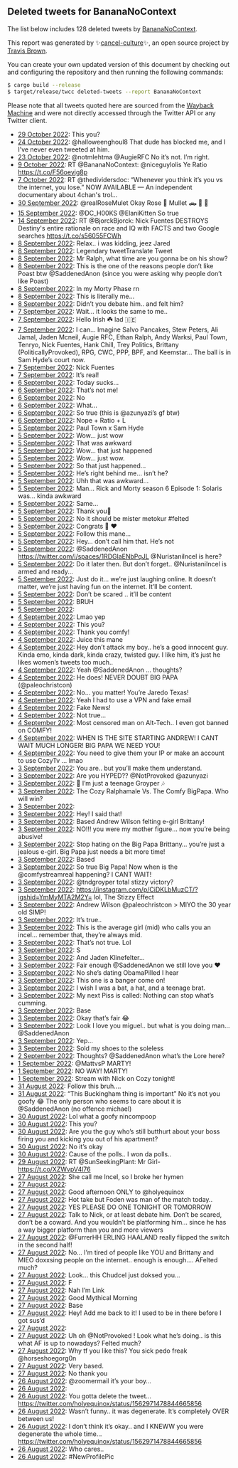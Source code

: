 ## Deleted tweets for BananaNoContext

The list below includes 128 deleted tweets by
[BananaNoContext](https://twitter.com/BananaNoContext).



This report was generated by ✨[cancel-culture](https://github.com/travisbrown/cancel-culture)✨,
an open source project by [Travis Brown](https://twitter.com/travisbrown).

You can create your own updated version of this document by checking out and configuring the
repository and then running the following commands:

```bash
$ cargo build --release
$ target/release/twcc deleted-tweets --report BananaNoContext
```

Please note that all tweets quoted here are sourced from the
[Wayback Machine](https://web.archive.org) and were not directly accessed through the Twitter API or
any Twitter client.

* [29 October 2022](https://web.archive.org/web/20221029043648/https://twitter.com/BananaNoContext/status/1586188802313551872): This you? <!--1586188802313551872-->
* [24 October 2022](https://web.archive.org/web/20221024213251/https://twitter.com/BananaNoContext/status/1584659209160863744): @halloweenghoul8 That dude has blocked me, and I I’ve never even tweeted at him. <!--1584659209160863744-->
* [23 October 2022](https://web.archive.org/web/20221023022422/https://twitter.com/BananaNoContext/status/1584007796005052416): @notmlehtma @AugieRFC No it’s not. I’m right. <!--1584007796005052416-->
* [ 9 October 2022](https://web.archive.org/web/20221009092542/https://twitter.com/BananaNoContext/status/1579040397879541760): RT @BananaNoContext: @niceguylolis Ye Ratio https://t.co/F56oeyjg8p <!--1579040397879541760-->
* [ 7 October 2022](https://web.archive.org/web/20221007030049/https://twitter.com/BananaNoContext/status/1578218763098279936): RT @thedividersdoc: “Whenever you think it’s you vs the internet, you lose.”  NOW AVAILABLE — An independent documentary about 4chan's trol… <!--1578218763098279936-->
* [30 September 2022](https://web.archive.org/web/20220930011232/https://twitter.com/BananaNoContext/status/1575654797620805632): @realRoseMulet Okay Rose 🌹 Mullet 🛻 🍺 🥩 <!--1575654797620805632-->
* [15 September 2022](https://web.archive.org/web/20220915214527/https://twitter.com/BananaNoContext/status/1570529253296590848): @DC_H00KS @ElaniKitten So true <!--1570529253296590848-->
* [14 September 2022](https://web.archive.org/web/20220914202856/https://twitter.com/BananaNoContext/status/1570147609372921856): RT @BjorckBjorck: Nick Fuentes DESTROYS Destiny's entire rationale on race and IQ with FACTS and two Google searches https://t.co/s56055FCWh <!--1570147609372921856-->
* [ 8 September 2022](https://web.archive.org/web/20220908045039/https://twitter.com/BananaNoContext/status/1567736990313107457): Relax.. i was kidding, jeez Jared <!--1567736990313107457-->
* [ 8 September 2022](https://web.archive.org/web/20220908180302/https://twitter.com/BananaNoContext/status/1567710940636016640): Legendary tweetTranslate Tweet <!--1567710940636016640-->
* [ 8 September 2022](https://web.archive.org/web/20220908030502/https://twitter.com/BananaNoContext/status/1567710216560713731): Mr Ralph, what time are you gonna be on his show? <!--1567710216560713731-->
* [ 8 September 2022](https://web.archive.org/web/20220908030038/https://twitter.com/BananaNoContext/status/1567709468850528257): This is the one of the reasons people don’t like Poast btw @SaddenedAnon (since you were asking why people don’t like Poast) <!--1567709468850528257-->
* [ 8 September 2022](https://web.archive.org/web/20220908090606/https://twitter.com/BananaNoContext/status/1567690806194221056): In my Morty Phase rn <!--1567690806194221056-->
* [ 8 September 2022](https://web.archive.org/web/20220908090606/https://twitter.com/BananaNoContext/status/1567690806194221056): This is literally me… <!--1567690095377149952-->
* [ 8 September 2022](https://web.archive.org/web/20220908014051/https://twitter.com/BananaNoContext/status/1567689156708683781): Didn’t you debate him.. and felt him? <!--1567689156708683781-->
* [ 7 September 2022](https://web.archive.org/web/20220907233350/https://twitter.com/BananaNoContext/status/1567619635557838848): Wait… it looks the same to me.. <!--1567619635557838848-->
* [ 7 September 2022](https://web.archive.org/web/20220907210309/https://twitter.com/BananaNoContext/status/1567619188063346688): Hello Irish ☘️ lad 🇮🇪 <!--1567619188063346688-->
* [ 7 September 2022](https://web.archive.org/web/20220907231542/https://twitter.com/BananaNoContext/status/1567591981131661313): I can… Imagine Salvo Pancakes, Stew Peters, Ali Jamal, Jaden Mcneil, Augie RFC, Ethan Ralph, Andy Warksi, Paul Town, Tenryo, Nick Fuentes, Hank Chill, Trey Politics, Brittany (PoliticallyProvoked), RPG, CWC, PPP, BPF, and Keemstar… The ball is in Sam Hyde’s court now. <!--1567591981131661313-->
* [ 7 September 2022](https://web.archive.org/web/20220907212309/https://twitter.com/BananaNoContext/status/1567586214005579776): Nick Fuentes <!--1567586214005579776-->
* [ 7 September 2022](https://web.archive.org/web/20220908174235/https://twitter.com/BananaNoContext/status/1567575656543965184): It’s real! <!--1567575656543965184-->
* [ 6 September 2022](https://web.archive.org/web/20220907223558/https://twitter.com/BananaNoContext/status/1567290465418092545): Today sucks… <!--1567290465418092545-->
* [ 6 September 2022](https://web.archive.org/web/20220907110539/https://twitter.com/BananaNoContext/status/1567273355644121088): That’s not me! <!--1567273355644121088-->
* [ 6 September 2022](https://web.archive.org/web/20220906215223/https://twitter.com/BananaNoContext/status/1567269241572958209): No <!--1567269241572958209-->
* [ 6 September 2022](https://web.archive.org/web/20220906231344/https://twitter.com/BananaNoContext/status/1567264488856104961): What… <!--1567264488856104961-->
* [ 6 September 2022](https://web.archive.org/web/20220906194827/https://twitter.com/BananaNoContext/status/1567238134131494912): So true (this is @azunyazi’s gf btw) <!--1567238134131494912-->
* [ 6 September 2022](https://web.archive.org/web/20220907024258/https://twitter.com/BananaNoContext/status/1567201344997724161): Nope + Ratio + L <!--1567201344997724161-->
* [ 5 September 2022](https://web.archive.org/web/20220908174235/https://twitter.com/BananaNoContext/status/1567575656543965184): Paul Town x Sam Hyde <!--1566908609254293504-->
* [ 5 September 2022](https://web.archive.org/web/20220905183308/https://twitter.com/BananaNoContext/status/1566721189141446656): Wow… just wow <!--1566721189141446656-->
* [ 5 September 2022](https://web.archive.org/web/20220905103623/https://twitter.com/BananaNoContext/status/1566721148163080192): That was awkward <!--1566721148163080192-->
* [ 5 September 2022](https://web.archive.org/web/20220905093358/https://twitter.com/BananaNoContext/status/1566721102696845312): Wow… that just happened <!--1566721102696845312-->
* [ 5 September 2022](https://web.archive.org/web/20220905094620/https://twitter.com/BananaNoContext/status/1566720410229837824): Wow… just wow. <!--1566720410229837824-->
* [ 5 September 2022](https://web.archive.org/web/20220905092018/https://twitter.com/BananaNoContext/status/1566717612171870209): So that just happened… <!--1566717734200954881-->
* [ 5 September 2022](https://web.archive.org/web/20220905091945/https://twitter.com/BananaNoContext/status/1566717470014345216): He’s right behind me… isn’t he? <!--1566717612171870209-->
* [ 5 September 2022](https://web.archive.org/web/20220905091912/https://twitter.com/BananaNoContext/status/1566717351005143040): Uhh that was awkward… <!--1566717470014345216-->
* [ 5 September 2022](https://web.archive.org/web/20220905091912/https://twitter.com/BananaNoContext/status/1566717351005143040): Man… Rick and Morty season 6 Episode 1: Solaris was… kinda awkward <!--1566717351005143040-->
* [ 5 September 2022](https://web.archive.org/web/20220905063232/https://twitter.com/BananaNoContext/status/1566675553616539648): Same… <!--1566675553616539648-->
* [ 5 September 2022](https://web.archive.org/web/20220905144824/https://twitter.com/BananaNoContext/status/1566675477737385984): Thank you🙏 <!--1566675477737385984-->
* [ 5 September 2022](https://web.archive.org/web/20220905103338/https://twitter.com/BananaNoContext/status/1566662290019348480): No it should be mister metokur #felted <!--1566662290019348480-->
* [ 5 September 2022](https://web.archive.org/web/20220905094512/https://twitter.com/BananaNoContext/status/1566628401196470274): Congrats 👏 ❤️ <!--1566628401196470274-->
* [ 5 September 2022](https://web.archive.org/web/20220905015253/https://twitter.com/BananaNoContext/status/1566604886258913280): Follow this mane… <!--1566604886258913280-->
* [ 5 September 2022](https://web.archive.org/web/20220905013045/https://twitter.com/BananaNoContext/status/1566599116628848640): Hey… don’t call him that. He’s not <!--1566599116628848640-->
* [ 5 September 2022](https://web.archive.org/web/20220905012704/https://twitter.com/BananaNoContext/status/1566598501701926912): @SaddenedAnon https://twitter.com/i/spaces/1RDGlaENbPqJL @NuristaniIncel is here? <!--1566598501701926912-->
* [ 5 September 2022](https://web.archive.org/web/20220905043210/https://twitter.com/BananaNoContext/status/1566595965284646912): Do it later then. But don’t forget.. @NuristaniIncel is armed and ready… <!--1566595965284646912-->
* [ 5 September 2022](https://web.archive.org/web/20220905011430/https://twitter.com/BananaNoContext/status/1566595323476480000): Just do it… we’re just laughing online. It doesn’t matter, we’re just having fun on the internet. It’ll be content. <!--1566595323476480000-->
* [ 5 September 2022](https://web.archive.org/web/20220905011403/https://twitter.com/BananaNoContext/status/1566595096937918464): Don’t be scared .. it’ll be content <!--1566595096937918464-->
* [ 5 September 2022](https://web.archive.org/web/20220905011149/https://twitter.com/BananaNoContext/status/1566594539116449792): BRUH <!--1566594539116449792-->
* [ 5 September 2022](https://web.archive.org/web/20220905004429/https://twitter.com/BananaNoContext/status/1566587486838878208):  <!--1566587486838878208-->
* [ 4 September 2022](https://web.archive.org/web/20220904201635/https://twitter.com/BananaNoContext/status/1566520398438895616): Lmao yep <!--1566520398438895616-->
* [ 4 September 2022](https://web.archive.org/web/20220905080222/https://twitter.com/BananaNoContext/status/1566516829266509824): This you? <!--1566516829266509824-->
* [ 4 September 2022](https://web.archive.org/web/20220904191044/https://twitter.com/BananaNoContext/status/1566503483297374209): Thank you comfy! <!--1566503483297374209-->
* [ 4 September 2022](https://web.archive.org/web/20220905013503/https://twitter.com/BananaNoContext/status/1566503256171622401): Juice this mane <!--1566503256171622401-->
* [ 4 September 2022](https://web.archive.org/web/20220905172014/https://twitter.com/BananaNoContext/status/1566492990318989313): Hey don’t attack my boy.. he’s a good innocent guy. Kinda emo, kinda dark, kinda crazy, twisted guy. I like him, it’s just he likes women’s tweets too much.. <!--1566492990318989313-->
* [ 4 September 2022](https://web.archive.org/web/20220905172014/https://twitter.com/BananaNoContext/status/1566492990318989313): Yeah @SaddenedAnon … thoughts? <!--1566487967425859584-->
* [ 4 September 2022](https://web.archive.org/web/20220904175110/https://twitter.com/BananaNoContext/status/1566482027821531138): He does! NEVER DOUBT BIG PAPA (@paleochristcon) <!--1566482027821531138-->
* [ 4 September 2022](https://web.archive.org/web/20220904030144/https://twitter.com/BananaNoContext/status/1566259728950657024): No… you matter! You’re Jaredo Texas! <!--1566259728950657024-->
* [ 4 September 2022](https://web.archive.org/web/20220904091504/https://twitter.com/BananaNoContext/status/1566239618680655873): Yeah I had to use a VPN and fake email <!--1566239618680655873-->
* [ 4 September 2022](https://web.archive.org/web/20220904013344/https://twitter.com/BananaNoContext/status/1566237316121006080): Fake News! <!--1566237316121006080-->
* [ 4 September 2022](https://web.archive.org/web/20220904035553/https://twitter.com/BananaNoContext/status/1566236232212180992): Not true… <!--1566236232212180992-->
* [ 4 September 2022](https://web.archive.org/web/20220904074631/https://twitter.com/BananaNoContext/status/1566234429122805760): Most censored man on Alt-Tech.. I even got banned on COMFY! <!--1566234429122805760-->
* [ 4 September 2022](https://web.archive.org/web/20220904004256/https://twitter.com/BananaNoContext/status/1566218037623427073): WHEN IS THE SITE STARTING ANDREW! I CANT WAIT MUCH LONGER! BIG PAPA WE NEED YOU! <!--1566218037623427073-->
* [ 4 September 2022](https://web.archive.org/web/20220904054418/https://twitter.com/BananaNoContext/status/1566217317729828864): You need to give them your IP or make an account to use CozyTv … lmao <!--1566217317729828864-->
* [ 3 September 2022](https://web.archive.org/web/20220903235619/https://twitter.com/BananaNoContext/status/1566213373586702337): You are.. but you’ll make them understand. <!--1566213373586702337-->
* [ 3 September 2022](https://web.archive.org/web/20220904055618/https://twitter.com/BananaNoContext/status/1566208878047825920): Are you HYPED?? @NotProvoked @azunyazi <!--1566208878047825920-->
* [ 3 September 2022](https://web.archive.org/web/20220903224636/https://twitter.com/BananaNoContext/status/1566195623975845890): 🎵 I’m just a teenage Groyper 🎶 <!--1566195623975845890-->
* [ 3 September 2022](https://web.archive.org/web/20220903222024/https://twitter.com/BananaNoContext/status/1566189021315088385): The Cozy Ralphamale Vs. The Comfy BigPapa. Who will win? <!--1566189021315088385-->
* [ 3 September 2022](https://web.archive.org/web/20220903221350/https://twitter.com/BananaNoContext/status/1566187555347103744):  <!--1566187555347103744-->
* [ 3 September 2022](https://web.archive.org/web/20220903221136/https://twitter.com/BananaNoContext/status/1566186851249319936): Hey! I said that! <!--1566186851249319936-->
* [ 3 September 2022](https://web.archive.org/web/20220903215922/https://twitter.com/BananaNoContext/status/1566183935910244352): Based Andrew Wilson felting e-girl Brittany! <!--1566183935910244352-->
* [ 3 September 2022](https://web.archive.org/web/20220903211312/https://twitter.com/BananaNoContext/status/1566172087710289920): NO!!! you were my mother figure… now you’re being abusive! <!--1566172087710289920-->
* [ 3 September 2022](https://web.archive.org/web/20220903235758/https://twitter.com/BananaNoContext/status/1566171577619972096): Stop hating on the Big Papa Brittany… you’re just a jealous e-girl. Big Papa just needs a bit more time! <!--1566171577619972096-->
* [ 3 September 2022](https://web.archive.org/web/20220903204917/https://twitter.com/BananaNoContext/status/1566166206314610688): Based <!--1566166206314610688-->
* [ 3 September 2022](https://web.archive.org/web/20220904025429/https://twitter.com/BananaNoContext/status/1566166026605465601): So true Big Papa! Now when is the @comfystreamreal happening? I CANT WAIT! <!--1566166026605465601-->
* [ 3 September 2022](https://web.archive.org/web/20220904024130/https://twitter.com/BananaNoContext/status/1566152331305295872): @tndgroyper total stizzy victory? <!--1566152331305295872-->
* [ 3 September 2022](https://web.archive.org/web/20220903195050/https://twitter.com/BananaNoContext/status/1566151568986370048): https://instagram.com/p/CiDKLbMuzCT/?igshid=YmMyMTA2M2Y=  lol, The  Stizzy Effect <!--1566151568986370048-->
* [ 3 September 2022](https://web.archive.org/web/20220903214500/https://twitter.com/BananaNoContext/status/1566150516052480000): Andrew Wilson @paleochristcon > MIYO the 30 year old SIMP! <!--1566150516052480000-->
* [ 3 September 2022](https://web.archive.org/web/20220903171407/https://twitter.com/BananaNoContext/status/1566112146760826881): It’s true.. <!--1566112146760826881-->
* [ 3 September 2022](https://web.archive.org/web/20220903163454/https://twitter.com/BananaNoContext/status/1566102233636552705): This is the average girl (mid) who calls you an inсеl… remember that, they’re always mid. <!--1566102233636552705-->
* [ 3 September 2022](https://web.archive.org/web/20220903163233/https://twitter.com/BananaNoContext/status/1566101681984897024): That’s not true. Lol <!--1566101681984897024-->
* [ 3 September 2022](https://web.archive.org/web/20220903124129/https://twitter.com/BananaNoContext/status/1566042568127037442): S <!--1566042568127037442-->
* [ 3 September 2022](https://web.archive.org/web/20220903050529/https://twitter.com/BananaNoContext/status/1565928587722895360): And Jaden Klinefelter… <!--1565928587722895360-->
* [ 3 September 2022](https://web.archive.org/web/20220903152253/https://twitter.com/BananaNoContext/status/1565910220806967303): Fair enough @SaddenedAnon we still love you ❤️ <!--1565927513704271873-->
* [ 3 September 2022](https://web.archive.org/web/20220903044940/https://twitter.com/BananaNoContext/status/1565924553435774977): No she’s dating ObamaPilled I hear <!--1565924553435774977-->
* [ 3 September 2022](https://web.archive.org/web/20220903084352/https://twitter.com/BananaNoContext/status/1565922196270510081): This one is a banger come on! <!--1565922196270510081-->
* [ 3 September 2022](https://web.archive.org/web/20220903043831/https://twitter.com/BananaNoContext/status/1565921915461828609): I wish I was a bat, a hat, and a teenage brat. <!--1565921915461828609-->
* [ 3 September 2022](https://web.archive.org/web/20220903084352/https://twitter.com/BananaNoContext/status/1565922196270510081): My next Piss is called:  Nothing can stop what’s cumming. <!--1565917082700894209-->
* [ 3 September 2022](https://web.archive.org/web/20220903110123/https://twitter.com/BananaNoContext/status/1565915742411063297): Base <!--1565915742411063297-->
* [ 3 September 2022](https://web.archive.org/web/20220903101026/https://twitter.com/BananaNoContext/status/1565915325203644416): Okay that’s fair 😂 <!--1565915325203644416-->
* [ 3 September 2022](https://web.archive.org/web/20220903152253/https://twitter.com/BananaNoContext/status/1565910220806967303): Look I love you miguel.. but what is you doing man... @SaddenedAnon <!--1565910220806967303-->
* [ 3 September 2022](https://web.archive.org/web/20220903190756/https://twitter.com/BananaNoContext/status/1565900893933158400): Yep… <!--1565900893933158400-->
* [ 3 September 2022](https://web.archive.org/web/20220903072116/https://twitter.com/BananaNoContext/status/1565875211668684800): Sold my shoes to the soleless <!--1565875211668684800-->
* [ 2 September 2022](https://web.archive.org/web/20220903124323/https://twitter.com/BananaNoContext/status/1565780696215732224): Thoughts? @SaddenedAnon what’s the Lore here? <!--1565780696215732224-->
* [ 1 September 2022](https://web.archive.org/web/20220903190250/https://twitter.com/BananaNoContext/status/1565414557258055683): @MattvsP MARTY! <!--1565414557258055683-->
* [ 1 September 2022](https://web.archive.org/web/20220903190242/https://twitter.com/BananaNoContext/status/1565414527889510400): NO WAY! MARTY! <!--1565414527889510400-->
* [ 1 September 2022](https://web.archive.org/web/20220903042329/https://twitter.com/BananaNoContext/status/1565169058701611009): Stream with Nick on Cozy tonight! <!--1565169058701611009-->
* [31 August 2022](https://web.archive.org/web/20220902203112/https://twitter.com/BananaNoContext/status/1565074268022575104): Follow this bruh.… <!--1565074268022575104-->
* [31 August 2022](https://web.archive.org/web/20220831033637/https://twitter.com/BananaNoContext/status/1564815011037470722): “This Buckingham thing is important” No it’s not you goofy 😂  The only person who seems to care about it is @SaddenedAnon (no offence michael) <!--1564815011037470722-->
* [30 August 2022](https://web.archive.org/web/20220831201928/https://twitter.com/BananaNoContext/status/1564706849924026368): Lol what a goofy nincompoop <!--1564706849924026368-->
* [30 August 2022](https://web.archive.org/web/20220830213259/https://twitter.com/BananaNoContext/status/1564705012059717634): This you? <!--1564705012059717634-->
* [30 August 2022](https://web.archive.org/web/20220830200401/https://twitter.com/BananaNoContext/status/1564704976668168193): Are you the guy who’s still butthurt about your boss firing you and kicking you out of his apartment? <!--1564704976668168193-->
* [30 August 2022](https://web.archive.org/web/20220830162120/https://twitter.com/BananaNoContext/status/1564649033918185472): No it’s okay <!--1564649033918185472-->
* [30 August 2022](https://web.archive.org/web/20220830182717/https://twitter.com/BananaNoContext/status/1564448692517883905): Cause of the polls.. I won da polls.. <!--1564448692517883905-->
* [29 August 2022](https://web.archive.org/web/20220829212820/https://twitter.com/BananaNoContext/status/1564364352014417921): RT @SunSeekingPlant: Mr Girl- https://t.co/XZWvpV4l76 <!--1564364352014417921-->
* [27 August 2022](https://web.archive.org/web/20220827171816/https://twitter.com/BananaNoContext/status/1563575358544576514): She call me lnceI, so I broke her hymen <!--1563575358544576514-->
* [27 August 2022](https://web.archive.org/web/20220827181413/https://twitter.com/BananaNoContext/status/1563574388355919873):  <!--1563574388355919873-->
* [27 August 2022](https://web.archive.org/web/20220827172858/https://twitter.com/BananaNoContext/status/1563567895132917761): Good afternoon ONLY to @holyequinox <!--1563567895132917761-->
* [27 August 2022](https://web.archive.org/web/20220827160634/https://twitter.com/BananaNoContext/status/1563558342857195521): Hot take but Foden was man of the match today.. <!--1563558342857195521-->
* [27 August 2022](https://web.archive.org/web/20220827203514/https://twitter.com/BananaNoContext/status/1563555140241862657): YES PLEASE DO ONE TONIGHT OR TOMORROW <!--1563555140241862657-->
* [27 August 2022](https://web.archive.org/web/20220827155326/https://twitter.com/BananaNoContext/status/1563554900969418752): Talk to Nick, or at least debate him. Don’t be scared, don’t be a coward. And you wouldn’t be platforming him… since he has a way bigger platform than you and more viewers <!--1563554900969418752-->
* [27 August 2022](https://web.archive.org/web/20220827154839/https://twitter.com/BananaNoContext/status/1563553851802009600): @FurrerHH ERLING HAALAND really flipped the switch in the second half! <!--1563553851802009600-->
* [27 August 2022](https://web.archive.org/web/20220829025943/https://twitter.com/BananaNoContext/status/1563551464571940864): No… I’m tired of people like YOU and Brittany and MIEO doxxsing people on the internet.. enough is enough…. AFelted much? <!--1563551464571940864-->
* [27 August 2022](https://web.archive.org/web/20220827153722/https://twitter.com/BananaNoContext/status/1563551130776641541): Look… this Chudcel just doksed you… <!--1563551130776641541-->
* [27 August 2022](https://web.archive.org/web/20220827153748/https://twitter.com/BananaNoContext/status/1563550689552658434): F <!--1563550689552658434-->
* [27 August 2022](https://web.archive.org/web/20220827143210/https://twitter.com/BananaNoContext/status/1563534741768265730): Nah I’m Link <!--1563534741768265730-->
* [27 August 2022](https://web.archive.org/web/20220827143210/https://twitter.com/BananaNoContext/status/1563534741768265730): Good Mythical Morning <!--1563533819994484740-->
* [27 August 2022](https://web.archive.org/web/20220827162257/https://twitter.com/BananaNoContext/status/1563502738058936321): Base <!--1563502738058936321-->
* [27 August 2022](https://web.archive.org/web/20220827184208/https://twitter.com/BananaNoContext/status/1563500667817594880): Hey! Add me back to it! I used to be in there before I got sus’d <!--1563500667817594880-->
* [27 August 2022](https://web.archive.org/web/20220827121455/https://twitter.com/BananaNoContext/status/1563500184952537088):  <!--1563500184952537088-->
* [27 August 2022](https://web.archive.org/web/20220827055526/https://twitter.com/BananaNoContext/status/1563404558713630720): Uh oh @NotProvoked ! Look what he’s doing.. is this what AF is up to nowadays? Felted much? <!--1563404558713630720-->
* [27 August 2022](https://web.archive.org/web/20220827035203/https://twitter.com/BananaNoContext/status/1563373355528785923): Why tf you like this? You sick pеdо freak @horseshoegorg0n <!--1563373355528785923-->
* [27 August 2022](https://web.archive.org/web/20220827111352/https://twitter.com/BananaNoContext/status/1563371754223190018): Very based. <!--1563371754223190018-->
* [27 August 2022](https://web.archive.org/web/20220827034632/https://twitter.com/BananaNoContext/status/1563371732115030019): No thank you <!--1563371732115030019-->
* [26 August 2022](https://web.archive.org/web/20220826235444/https://twitter.com/BananaNoContext/status/1563313550730612737): @zoomermail it’s your boy… <!--1563313550730612737-->
* [26 August 2022](https://web.archive.org/web/20220828013604/https://twitter.com/BananaNoContext/status/1563303545776279552):  <!--1563303545776279552-->
* [26 August 2022](https://web.archive.org/web/20220826235337/https://twitter.com/BananaNoContext/status/1563282048349249538): You gotta delete the tweet… https://twitter.com/holyequinox/status/1562971478844665856 <!--1563285396456615940-->
* [26 August 2022](https://web.archive.org/web/20220826235337/https://twitter.com/BananaNoContext/status/1563282048349249538): Wasn’t funny.. it was dеgеnеrаtе. It’s completely OVER between us! <!--1563282048349249538-->
* [26 August 2022](https://web.archive.org/web/20220827102930/https://twitter.com/BananaNoContext/status/1563280007384158209): I don’t think it’s okay.. and I KNEWW you were dеgеnеrаtе the whole time… https://twitter.com/holyequinox/status/1562971478844665856 <!--1563280007384158209-->
* [26 August 2022](https://web.archive.org/web/20220827033716/https://twitter.com/BananaNoContext/status/1563279324140425220): Who cares.. <!--1563279324140425220-->
* [26 August 2022](https://web.archive.org/web/20220826180900/https://twitter.com/BananaNoContext/status/1563226600359198720): #NewProfilePic <!--1563226600359198720-->
